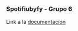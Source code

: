 ### Spotifiubyfy - Grupo 6

Link a la [documentación](https://drive.google.com/drive/folders/1TAglv7n-_tC0itWWZ-pb8r2ua5xd-bIy?usp=sharing)
